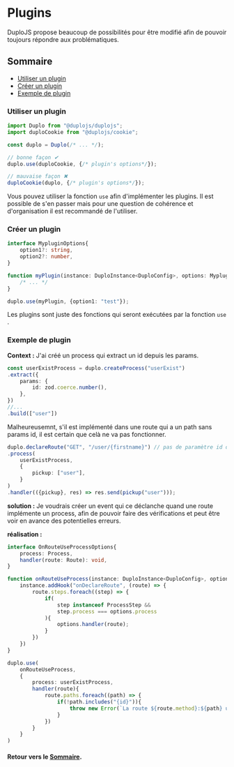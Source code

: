 # Plugins
DuploJS propose beaucoup de possibilités pour être modifié afin de pouvoir toujours répondre aux problématiques.

## Sommaire
- [Utiliser un plugin](#utiliser-un-plugin)
- [Créer un plugin](#créer-un-plugin)
- [Exemple de plugin](#exemple-de-plugin)

### Utiliser un plugin
```ts
import Duplo from "@duplojs/duplojs";
import duploCookie from "@duplojs/cookie";

const duplo = Duplo(/* ... */);

// bonne façon ✔
duplo.use(duploCookie, {/* plugin's options*/});

// mauvaise façon ✖
duploCookie(duplo, {/* plugin's options*/});
```

Vous pouvez utiliser la fonction `use` afin d'implémenter les plugins. Il est possible de s'en passer mais pour une question de cohérence et d'organisation il est recommandé de l'utiliser.

### Créer un plugin
```ts
interface MypluginOptions{
    option1?: string,
    option2?: number,
}

function myPlugin(instance: DuploInstance<DuploConfig>, options: MypluginOptions){
    /* ... */
}

duplo.use(myPlugin, {option1: "test"});
```

Les plugins sont juste des fonctions qui seront exécutées par la fonction `use` .

### Exemple de plugin
**Context :** J'ai créé un process qui extract un id depuis les params. 

```ts
const userExistProcess = duplo.createProcess("userExist")
.extract({
    params: {
        id: zod.coerce.number(),
    },
})
//...
.build(["user"])
```

Malheureusemnt, s'il est implémenté dans une route qui a un path sans params id, il est certain que celà ne va pas fonctionner.  

```ts
duplo.declareRoute("GET", "/user/{firstname}") // pas de paramètre id donc Erreur à coup sûr 
.process(
    userExistProcess,
    {
        pickup: ["user"],
    }
)
.handler(({pickup}, res) => res.send(pickup("user")));
```

**solution :** Je voudrais créer un event qui ce déclanche quand une route implémente un process, afin de pouvoir faire des vérifications et peut être voir en avance des potentielles erreurs.

**réalisation :**
```ts
interface OnRouteUseProcessOptions{
    process: Process,
    handler(route: Route): void,
}

function onRouteUseProcess(instance: DuploInstance<DuploConfig>, options: OnRouteUseProcessOptions){
    instance.addHook("onDeclareRoute", (route) => {
        route.steps.foreach((step) => {
            if(
                step instanceof ProcessStep && 
                step.process === options.process
            ){
                options.handler(route);
            }
        })
    })
}

duplo.use(
    onRouteUseProcess,
    {
        process: userExistProcess,
        handler(route){
            route.paths.foreach((path) => {
                if(!path.includes("{id}")){
                    throw new Error(`La route ${route.method}:${path} utilise le process userExist en ayant un path qui ne contient pas {id}`)
                }
            })
        }
    }
)
```

#### Retour vers le [Sommaire](#sommaire).